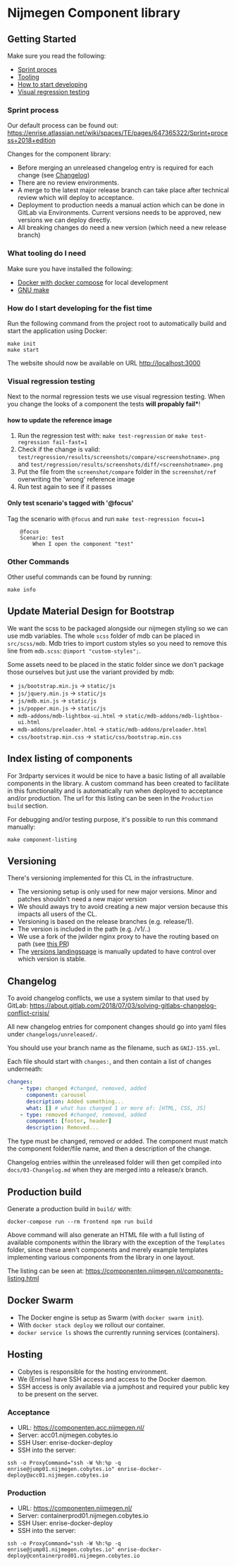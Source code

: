 # Nijmegen Component library

## Getting Started

Make sure you read the following:

-   [Sprint proces](#sprint-process)
-   [Tooling](#what-tooling-do-i-need)
-   [How to start developing](#how-do-i-start-developing-for-the-fist-time)
-   [Visual regression testing](#visual-regression-testing)

### Sprint process

Our default process can be found out:
https://enrise.atlassian.net/wiki/spaces/TE/pages/647365322/Sprint+process+2018+edition

Changes for the component library:

-   Before merging an unreleased changelog entry is required for each change (see [Changelog](#changelog))
-   There are no review environments.
-   A merge to the latest major release branch can take place after technical review which will deploy to acceptance.
-   Deployment to production needs a manual action which can be done in GitLab via Environments. Current versions needs to be approved, new versions we can deploy directly.
-   All breaking changes do need a new version (which need a new release branch)

### What tooling do I need

Make sure you have installed the following:

-   [Docker with docker compose](https://docs.docker.com/install/) for local development
-   [GNU make](https://www.gnu.org/software/make/)

### How do I start developing for the fist time

Run the following command from the project root to automatically build and start the application using Docker:

```shell
make init
make start
```

The website should now be available on URL <http://localhost:3000>

### Visual regression testing

Next to the normal regression tests we use visual regression testing.
When you change the looks of a component the tests **will propably fail\***!

#### how to update the reference image

1. Run the regression test with: `make test-regression` or `make test-regression fail-fast=1`
2. Check if the change is valid: `test/regression/results/screenshots/compare/<screenshotname>.png` and `test/regression/results/screenshots/diff/<screenshotname>.png`
3. Put the file from the `screenshot/compare` folder in the `screenshot/ref` overwriting the 'wrong' reference image
4. Run test again to see if it passes

#### Only test scenario's tagged with '@focus'

Tag the scenario with `@focus` and run `make test-regression focus=1`

```gherkin
    @focus
    Scenario: test
        When I open the component "test"
```

### Other Commands

Other useful commands can be found by running:

```shell
make info
```

## Update Material Design for Bootstrap

We want the scss to be packaged alongside our nijmegen styling so we can use mdb variables.
The whole `scss` folder of mdb can be placed in `src/scss/mdb`. Mdb tries to import custom styles so you need to remove this line from `mdb.scss`: `@import "custom-styles";`.

Some assets need to be placed in the static folder since we don't package those ourselves but just use the variant provided by mdb:

-   `js/bootstrap.min.js` -> `static/js`
-   `js/jquery.min.js` -> `static/js`
-   `js/mdb.min.js` -> `static/js`
-   `js/popper.min.js` -> `static/js`
-   `mdb-addons/mdb-lightbox-ui.html` -> `static/mdb-addons/mdb-lightbox-ui.html`
-   `mdb-addons/preloader.html` -> `static/mdb-addons/preloader.html`
-   `css/bootstrap.min.css` -> `static/css/bootstrap.min.css`

## Index listing of components

For 3rdparty services it would be nice to have a basic listing of all available components in the library. A custom command has been created to facilitate in this functionality and is automatically run when deployed to acceptance and/or production. The url for this listing can be seen in the `Production build` section.

For debugging and/or testing purpose, it's possible to run this command manually:

```shell
make component-listing
```

## Versioning

There's versioning implemented for this CL in the infrastructure.

-   The versioning setup is only used for new major versions. Minor and patches shouldn't need a new major version
-   We should aways try to avoid creating a new major version because this impacts all users of the CL.
-   Versioning is based on the release branches (e.g. release/1).
-   The version is included in the path (e.g. /v1/..)
-   We use a fork of the jwilder nginx proxy to have the routing based on path (see [this PR](https://github.com/jwilder/nginx-proxy/pull/1083))
-   The [versions landingspage](public/versions.html) is manually updated to have control over which version is stable.

## Changelog

To avoid changelog conflicts, we use a system similar to that used by GitLab:
https://about.gitlab.com/2018/07/03/solving-gitlabs-changelog-conflict-crisis/

All new changelog entries for component changes should go into yaml files under `changelogs/unreleased/`.

You should use your branch name as the filename, such as `GNIJ-155.yml`.

Each file should start with `changes:`, and then contain a list of changes underneath:

```yaml
changes:
    - type: changed #changed, removed, added
      component: carousel
      description: Added something...
      what: [] # what has changed 1 or more of: [HTML, CSS, JS]
    - type: removed #changed, removed, added
      component: [footer, header]
      description: Removed...
```

The type must be changed, removed or added. The component must match the component folder/file name, and then a description of the change.

Changelog entries within the unreleased folder will then get compiled into `docs/03-Changelog.md` when they are merged into a release/x branch.

## Production build

Generate a production build in `build/` with:

    docker-compose run --rm frontend npm run build

Above command will also generate an HTML file with a full listing of available components within the library with the exception of the `Templates` folder, since these aren't components and merely example templates implementing various components from the library in one layout.

The listing can be seen at: https://componenten.nijmegen.nl/components-listing.html

## Docker Swarm

-   The Docker engine is setup as Swarm (with `docker swarm init`).
-   With `docker stack deploy` we rollout our container.
-   `docker service ls` shows the currently running services (containers).

## Hosting

-   Cobytes is responsible for the hosting environment.
-   We (Enrise) have SSH access and access to the Docker daemon.
-   SSH access is only available via a jumphost and required your public key to be present on the server.

### Acceptance

-   URL: <https://componenten.acc.nijmegen.nl/>
-   Server: acc01.nijmegen.cobytes.io
-   SSH User: enrise-docker-deploy
-   SSH into the server:

```shell
ssh -o ProxyCommand="ssh -W %h:%p -q enrise@jump01.nijmegen.cobytes.io" enrise-docker-deploy@acc01.nijmegen.cobytes.io
```

### Production

-   URL: <https://componenten.nijmegen.nl/>
-   Server: containerprod01.nijmegen.cobytes.io
-   SSH User: enrise-docker-deploy
-   SSH into the server:

```shell
ssh -o ProxyCommand="ssh -W %h:%p -q enrise@jump01.nijmegen.cobytes.io" enrise-docker-deploy@containerprod01.nijmegen.cobytes.io
```
